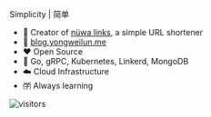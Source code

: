 Simplicity | 简单
- 🔗 Creator of [nüwa links](https://nuwa.icu/97a9ac), a simple URL shortener
- 📒 [blog.yongweilun.me](https://nuwa.icu/wl-blog)
- ❤️ Open Source
- 💪 Go, gRPC, Kubernetes, Linkerd, MongoDB
- ☁️ Cloud Infrastructure
- ㈻ Always learning

![visitors](https://visitor-badge.glitch.me/badge?page_id=WLun001.visitor-badge)
